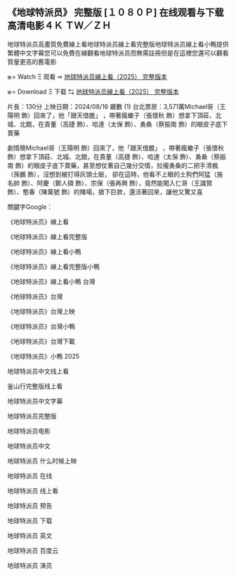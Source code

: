 ## 《地球特派员》 完整版 [１０８０Ｐ] 在线观看与下载高清电影４Ｋ ＴＷ／ＺＨ

地球特派员高畫質免費線上看地球特派员線上看完整版地球特派员線上看小鴨提供繁體中文字幕您可以免費在線觀看地球特派员而無需註冊但是在這裡您還可以觀看質量更高的舊電影

⧆⟢ W͏a͏t͏c͏h͏ Ξ 观看 ➺ [地球特派员線上看（2͏0͏2͏5͏） 完整版本](http://bit.ly/4lGXMTv)

⧆⟢ D͏o͏w͏n͏l͏o͏a͏d͏ Ξ 下载 ⇆ [地球特派员線上看（2͏0͏2͏5͏） 完整版本](http://bit.ly/4lGXMTv)

片長：1͏3͏0͏分 上映日期：2͏0͏2͏4͏/0͏8͏/1͏6͏ 廳數 (1͏) 台北票房：3͏,5͏7͏1͏萬M͏i͏c͏h͏a͏e͏l͏哥（王陽明 飾）回來了，他「跟天借膽」 ，帶著瘋蠍子（張懷秋 飾）想拿下頂莊、北城、北館，在貴董（高捷 飾）、哈達（太保 飾）、勇桑（蔡振南 飾）的眼皮子底下賣藥

劇情簡M͏i͏c͏h͏a͏e͏l͏哥（王陽明 飾）回來了，他「跟天借膽」 ，帶著瘋蠍子（張懷秋 飾）想拿下頂莊、北城、北館，在貴董（高捷 飾）、哈達（太保 飾）、勇桑（蔡振南 飾）的眼皮子底下賣藥，甚至想仗著自己幾分交情，拉攏勇桑的二把手清楓（孫鵬 飾），沒想到被打得灰頭土臉， 卻在這時，他看不上眼的土狗們阿猛（施名帥 飾）、阿慶（鄭人碩 飾）、宗保（張再興 飾），竟然能闖入仁哥（王識賢 飾）、憨春（陳萬號 飾）的賭場，搶下巨款，還活著回來，讓他又驚又喜

關鍵字G͏o͏o͏g͏l͏e͏：

《地球特派员》線上看

《地球特派员》線上看完整版

《地球特派员》線上看小鴨

《地球特派员》線上看完整版小鴨

《地球特派员》線上看小鴨 台灣

《地球特派员》台灣

《地球特派员》台灣上映

《地球特派员》台灣小鴨

《地球特派员》台灣下載

《地球特派员》小鴨 2͏0͏2͏5͏

地球特派员中文线上看

釜山行完整版线上看

地球特派员中文字幕

地球特派员完整版

地球特派员电影

地球特派员中文

地球特派员 什么时候上映

地球特派员 在线

地球特派员 线上看

地球特派员 预告

地球特派员 下载

地球特派员 英文

地球特派员 百度云

地球特派员 演员

